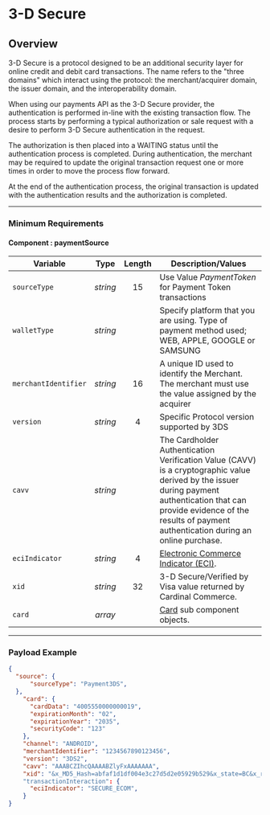 # 3-D Secure

## Overview

3-D Secure is a protocol designed to be an additional security layer for online credit and debit card transactions. The name refers to the "three domains" which interact using the protocol: the merchant/acquirer domain, the issuer domain, and the interoperability domain.

When using our payments API as the 3-D Secure provider, the authentication is performed in-line with the existing transaction flow. The process starts by performing a typical authorization or sale request with a desire to perform 3-D Secure authentication in the request.

The authorization is then placed into a WAITING status until the authentication process is completed. During authentication, the merchant may be required to update the original transaction request one or more times in order to move the process flow forward.

At the end of the authentication process, the original transaction is updated with the authentication results and the authorization is completed.

---

### Minimum Requirements

#### Component : paymentSource

| Variable | Type | Length | Description/Values |
| -------- | :--: | :------------: | ------------------ |
| `sourceType` | *string* | 15 | Use Value *PaymentToken* for Payment Token transactions |
| `walletType` | *string* |  | Specify platform that you are using. Type of payment method used; WEB, APPLE, GOOGLE or SAMSUNG |
| `merchantIdentifier` | *string* | 16 | A unique ID used to identify the Merchant. The merchant must use the value assigned by the acquirer |
| `version` | *string* | 4 | Specific Protocol version supported by 3DS |
| `cavv` | *string* |  | The Cardholder Authentication Verification Value (CAVV) is a cryptographic value derived by the issuer during payment authentication that can provide evidence of the results of payment authentication during an online purchase. |
| `eciIndicator` | *string* | 4 | [Electronic Commerce Indicator (ECI)](docs/Resources/Master-Data/Transaction-Interaction.md). |
| `xid` | *string* | 32 | 3-D Secure/Verified by Visa value returned by Cardinal Commerce. |
| `card` | *array* | | [Card](docs/Resources/Master-Data/Card.md) sub component objects. |

---

### Payload Example

<!--
type: tab
title: Request
-->

```json
{
  "source": {
      "sourceType": "Payment3DS",
  },
    "card": {
      "cardData": "4005550000000019",
      "expirationMonth": "02",
      "expirationYear": "2035",
      "securityCode": "123"
    },
    "channel": "ANDROID",
    "merchantIdentifier": "1234567890123456",
    "version": "3DS2",
    "cavv": "AAABCZIhcQAAAABZlyFxAAAAAAA",
    "xid": "&x_MD5_Hash=abfaf1d1df004e3c27d5d2e05929b529&x_state=BC&x_reference_3=&x_auth_code=ET141870&x_fp_timestamp=1231877695"
    "transactionInteraction": {
      "eciIndicator": "SECURE_ECOM",
    }
}
```

<!-- type: tab-end -->